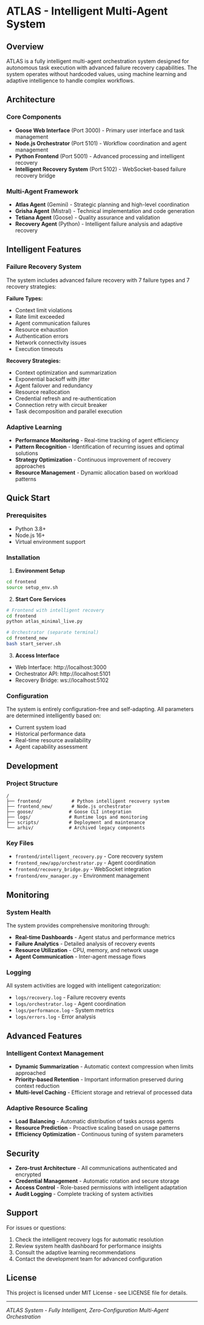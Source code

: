 # ATLAS - Intelligent Multi-Agent System

## Overview

ATLAS is a fully intelligent multi-agent orchestration system designed for autonomous task execution with advanced failure recovery capabilities. The system operates without hardcoded values, using machine learning and adaptive intelligence to handle complex workflows.

## Architecture

### Core Components

- **Goose Web Interface** (Port 3000) - Primary user interface and task management
- **Node.js Orchestrator** (Port 5101) - Workflow coordination and agent management  
- **Python Frontend** (Port 5001) - Advanced processing and intelligent recovery
- **Intelligent Recovery System** (Port 5102) - WebSocket-based failure recovery bridge

### Multi-Agent Framework

- **Atlas Agent** (Gemini) - Strategic planning and high-level coordination
- **Grisha Agent** (Mistral) - Technical implementation and code generation
- **Tetiana Agent** (Goose) - Quality assurance and validation
- **Recovery Agent** (Python) - Intelligent failure analysis and adaptive recovery

## Intelligent Features

### Failure Recovery System

The system includes advanced failure recovery with 7 failure types and 7 recovery strategies:

**Failure Types:**
- Context limit violations
- Rate limit exceeded  
- Agent communication failures
- Resource exhaustion
- Authentication errors
- Network connectivity issues
- Execution timeouts

**Recovery Strategies:**
- Context optimization and summarization
- Exponential backoff with jitter
- Agent failover and redundancy
- Resource reallocation
- Credential refresh and re-authentication
- Connection retry with circuit breaker
- Task decomposition and parallel execution

### Adaptive Learning

- **Performance Monitoring** - Real-time tracking of agent efficiency
- **Pattern Recognition** - Identification of recurring issues and optimal solutions
- **Strategy Optimization** - Continuous improvement of recovery approaches
- **Resource Management** - Dynamic allocation based on workload patterns

## Quick Start

### Prerequisites

- Python 3.8+
- Node.js 16+
- Virtual environment support

### Installation

1. **Environment Setup**
```bash
cd frontend
source setup_env.sh
```

2. **Start Core Services**
```bash
# Frontend with intelligent recovery
cd frontend
python atlas_minimal_live.py

# Orchestrator (separate terminal)
cd frontend_new
bash start_server.sh
```

3. **Access Interface**
- Web Interface: http://localhost:3000
- Orchestrator API: http://localhost:5101
- Recovery Bridge: ws://localhost:5102

### Configuration

The system is entirely configuration-free and self-adapting. All parameters are determined intelligently based on:

- Current system load
- Historical performance data
- Real-time resource availability
- Agent capability assessment

## Development

### Project Structure

```
/
├── frontend/           # Python intelligent recovery system
├── frontend_new/       # Node.js orchestrator
├── goose/             # Goose CLI integration
├── logs/              # Runtime logs and monitoring
├── scripts/           # Deployment and maintenance
└── arhiv/             # Archived legacy components
```

### Key Files

- `frontend/intelligent_recovery.py` - Core recovery system
- `frontend_new/app/orchestrator.py` - Agent coordination
- `frontend/recovery_bridge.py` - WebSocket integration
- `frontend/env_manager.py` - Environment management

## Monitoring

### System Health

The system provides comprehensive monitoring through:

- **Real-time Dashboards** - Agent status and performance metrics
- **Failure Analytics** - Detailed analysis of recovery events
- **Resource Utilization** - CPU, memory, and network usage
- **Agent Communication** - Inter-agent message flows

### Logging

All system activities are logged with intelligent categorization:

- `logs/recovery.log` - Failure recovery events
- `logs/orchestrator.log` - Agent coordination
- `logs/performance.log` - System metrics
- `logs/errors.log` - Error analysis

## Advanced Features

### Intelligent Context Management

- **Dynamic Summarization** - Automatic context compression when limits approached
- **Priority-based Retention** - Important information preserved during context reduction
- **Multi-level Caching** - Efficient storage and retrieval of processed data

### Adaptive Resource Scaling

- **Load Balancing** - Automatic distribution of tasks across agents
- **Resource Prediction** - Proactive scaling based on usage patterns  
- **Efficiency Optimization** - Continuous tuning of system parameters

## Security

- **Zero-trust Architecture** - All communications authenticated and encrypted
- **Credential Management** - Automatic rotation and secure storage
- **Access Control** - Role-based permissions with intelligent adaptation
- **Audit Logging** - Complete tracking of system activities

## Support

For issues or questions:

1. Check the intelligent recovery logs for automatic resolution
2. Review system health dashboard for performance insights
3. Consult the adaptive learning recommendations
4. Contact the development team for advanced configuration

## License

This project is licensed under MIT License - see LICENSE file for details.

---

*ATLAS System - Fully Intelligent, Zero-Configuration Multi-Agent Orchestration*
